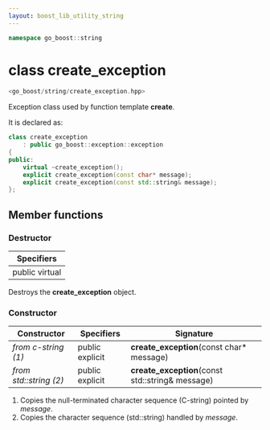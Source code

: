 ```yaml
---
layout: boost_lib_utility_string
---
```


```c++
namespace go_boost::string
```

# class create_exception

```c++
<go_boost/string/create_exception.hpp>
```

Exception class used by function template **create**.

It is declared as:

```c++
class create_exception
    : public go_boost::exception::exception
{
public:
    virtual ~create_exception();
    explicit create_exception(const char* message);
    explicit create_exception(const std::string& message);
};
```

## Member functions

### Destructor

Specifiers |
-|
public virtual |

Destroys the **create_exception** object.

### Constructor

Constructor | Specifiers | Signature
-|-|-
*from c-string (1)* | public explicit | **create_exception**(const char\* message)
*from std\::string (2)* | public explicit | **create_exception**(const std\::string& message)

1. Copies the null-terminated character sequence (C-string) pointed by *message*.
2. Copies the character sequence (std\::string) handled by *message*.
